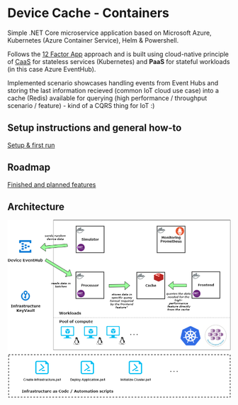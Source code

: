 # Device Cache - Containers

Simple .NET Core microservice application based on Microsoft Azure, Kubernetes (Azure Container Service), Helm & Powershell.

Follows the [12 Factor App](https://12factor.net/) approach and is built using cloud-native principle of [CaaS](http://blog.kubernetes.io/2017/02/caas-the-foundation-for-next-gen-paas.html) for stateless services (Kubernetes) and **PaaS** for stateful workloads (in this case Azure EventHub).

Implemented scenario showcases handling events from Event Hubs and storing the last information recieved (common IoT cloud use case) into a cache (Redis) available for querying (high performance / throughput scenario / feature) - kind of a CQRS thing for IoT :)

## Setup instructions and general how-to

[Setup & first run](docs/setup.md)

## Roadmap

[Finished and planned features](docs/roadmap.md)

## Architecture

![Kiku](docs/architecture.png)